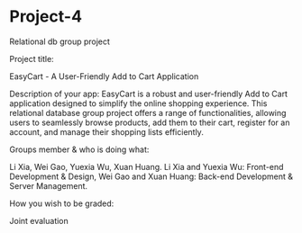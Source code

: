 # Project-4
Relational db group project

Project title:  

EasyCart - A User-Friendly Add to Cart Application

Description of your app: 
EasyCart is a robust and user-friendly Add to Cart application designed to simplify the online shopping experience. This relational database group project offers a range of functionalities, allowing users to seamlessly browse products, add them to their cart, register for an account, and manage their shopping lists efficiently.

Groups member & who is doing what: 

Li Xia, Wei Gao, Yuexia Wu, Xuan Huang.
Li Xia and Yuexia Wu: Front-end Development & Design, Wei Gao and Xuan Huang: Back-end Development & Server Management.   

How you wish to be graded: 

Joint evaluation
